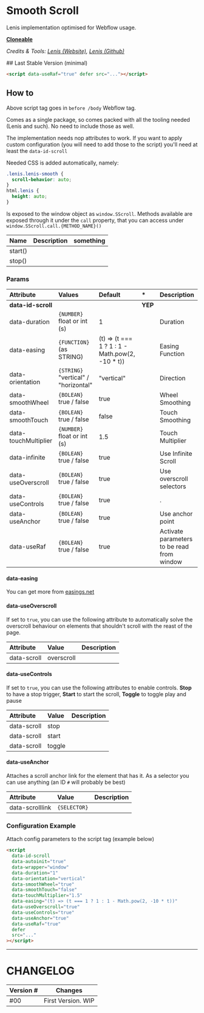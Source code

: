 # Smooth Scroll

Lenis implementation optimised for Webflow usage.

[**Cloneable**](/)

_Credits & Tools: [Lenis (Website)](https://lenis.studiofreight.com/), [Lenis (Github)](https://github.com/studio-freight/lenis)_

## Last Stable Version (minimal)

```html
<script data-useRaf="true" defer src="..."></script>
```

## How to

Above script tag goes in `before /body` Webflow tag.

Comes as a single package, so comes packed with all the tooling needed (Lenis and such). No need to include those as well.

The implementation needs nop attributes to work. If you want to apply custom configuration (you will need to add those to the script) you'll need at least the `data-id-scroll`

Needed CSS is added automatically, namely:

```css
.lenis.lenis-smooth {
  scroll-behavior: auto;
}
html.lenis {
  height: auto;
}
```

Is exposed to the window object as `window.SScroll`. Methods available are exposed through it under the `call` property, that you can access under `window.SScroll.call.{METHOD_NAME}()`

| Name    | Description | something |
| :------ | :---------- | :-------- |
| start() |             |           |
| stop()  |             |           |

### Params

| Attribute            | Values                               | Default                                          | \*      | Description                                |
| :------------------- | :----------------------------------- | :----------------------------------------------- | :------ | :----------------------------------------- |
| **data-id-scroll**   |                                      |                                                  | **YEP** |                                            |
| data-duration        | `{NUMBER}` float or int (s)          | 1                                                |         | Duration                                   |
| data-easing          | `{FUNCTION}` (as STRING)             | (t) => (t === 1 ? 1 : 1 - Math.pow(2, -10 \* t)) |         | Easing Function                            |
| data-orientation     | `{STRING}` "vertical" / "horizontal" | "vertical"                                       |         | Direction                                  |
| data-smoothWheel     | `{BOLEAN}` true / false              | true                                             |         | Wheel Smoothing                            |
| data-smoothTouch     | `{BOLEAN}` true / false              | false                                            |         | Touch Smoothing                            |
| data-touchMultiplier | `{NUMBER}` float or int (s)          | 1.5                                              |         | Touch Multiplier                           |
| data-infinite        | `{BOLEAN}` true / false              | true                                             |         | Use Infinite Scroll                        |
| data-useOverscroll   | `{BOLEAN}` true / false              | true                                             |         | Use overscroll selectors                   |
| data-useControls     | `{BOLEAN}` true / false              | true                                             |         | .                                          |
| data-useAnchor       | `{BOLEAN}` true / false              | true                                             |         | Use anchor point                           |
| data-useRaf          | `{BOLEAN}` true / false              | true                                             |         | Activate parameters to be read from window |

<!-- #### Long Description -->

#### data-easing

You can get more from [easings.net](https://easings.net/)

#### data-useOverscroll

If set to `true`, you can use the following attribute to automatically solve the overscroll behaviour on elements that shouldn't scroll with the reast of the page.

| Attribute   | Value      | Description |
| :---------- | :--------- | :---------- |
| data-scroll | overscroll |             |

#### data-useControls

If set to `true`, you can use the following attributes to enable controls.
**Stop** to have a stop trigger, **Start** to start the scroll, **Toggle** to toggle play and pause

| Attribute   | Value  | Description |
| :---------- | :----- | :---------- |
| data-scroll | stop   |             |
| data-scroll | start  |             |
| data-scroll | toggle |             |

#### data-useAnchor

Attaches a scroll anchor link for the element that has it. As a selector you can use anything (an ID `#` will probably be best)

| Attribute       | Value        | Description |
| :-------------- | :----------- | :---------- |
| data-scrolllink | `{SELECTOR}` |             |

### Configuration Example

Attach config parameters to the script tag (example below)

```html
<script
  data-id-scroll
  data-autoinit="true"
  data-wrapper="window"
  data-duration="1"
  data-orientation="vertical"
  data-smoothWheel="true"
  data-smoothTouch="false"
  data-touchMultiplier="1.5"
  data-easing="(t) => (t === 1 ? 1 : 1 - Math.pow(2, -10 * t))"
  data-useOverscroll="true"
  data-useControls="true"
  data-useAnchor="true"
  data-useRaf="true"
  defer
  src="..."
></script>
```

---

# CHANGELOG

| Version # | Changes            |
| --------- | ------------------ |
| #00       | First Version. WIP |
